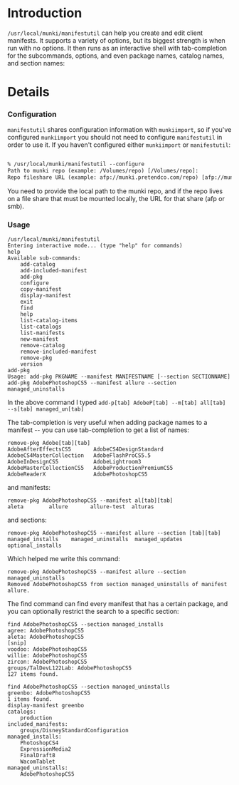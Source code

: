 # Introduction #

`/usr/local/munki/manifestutil` can help you create and edit client manifests. It supports a variety of options, but its biggest strength is when run with no options. It then runs as an interactive shell with tab-completion for the subcommands, options, and even package names, catalog names, and section names:

# Details #

### Configuration ###
`manifestutil` shares configuration information with `munkiimport`, so if you've configured `munkiimport` you should not need to configure `manifestutil` in order to use it. If you haven't configured either `munkiimport` or `manifestutil`:

```txt

% /usr/local/munki/manifestutil --configure
Path to munki repo (example: /Volumes/repo) [/Volumes/repo]:
Repo fileshare URL (example: afp://munki.pretendco.com/repo) [afp://munki/repo]:
```

You need to provide the local path to the munki repo, and if the repo lives on a file share that must be mounted locally, the URL for that share (afp or smb).


### Usage ###
```
/usr/local/munki/manifestutil 
Entering interactive mode... (type "help" for commands)
help
Available sub-commands:
	add-catalog
	add-included-manifest
	add-pkg
	configure
	copy-manifest
	display-manifest
	exit
	find
	help
	list-catalog-items
	list-catalogs
	list-manifests
	new-manifest
	remove-catalog
	remove-included-manifest
	remove-pkg
	version
add-pkg
Usage: add-pkg PKGNAME --manifest MANIFESTNAME [--section SECTIONNAME]
add-pkg AdobePhotoshopCS5 --manifest allure --section managed_uninstalls
```

In the above command I typed `add-p[tab] AdobeP[tab] --m[tab] all[tab] --s[tab] managed_un[tab]`

The tab-completion is very useful when adding package names to a manifest -- you can use tab-completion to get a list of names:

```
remove-pkg Adobe[tab][tab]
AdobeAfterEffectsCS5       AdobeCS4DesignStandard     AdobeCS4MasterCollection   AdobeFlashProCS5.5         
AdobeInDesignCS5           AdobeLightroom3            AdobeMasterCollectionCS5   AdobeProductionPremiumCS5  
AdobeReaderX               AdobePhotoshopCS5          
```

and manifests:

```
remove-pkg AdobePhotoshopCS5 --manifest al[tab][tab]
aleta        allure       allure-test  alturas 
```

and sections:

```
remove-pkg AdobePhotoshopCS5 --manifest allure --section [tab][tab]
managed_installs    managed_uninstalls  managed_updates     optional_installs
```

Which helped me write this command:

```
remove-pkg AdobePhotoshopCS5 --manifest allure --section managed_uninstalls
Removed AdobePhotoshopCS5 from section managed_uninstalls of manifest allure.
```

The find command can find every manifest that has a certain package, and you can optionally restrict the search to a specific section:

```
find AdobePhotoshopCS5 --section managed_installs
agree: AdobePhotoshopCS5
aleta: AdobePhotoshopCS5
[snip]
voodoo: AdobePhotoshopCS5
willie: AdobePhotoshopCS5
zircon: AdobePhotoshopCS5
groups/TalDevL122Lab: AdobePhotoshopCS5
127 items found.

find AdobePhotoshopCS5 --section managed_uninstalls
greenbo: AdobePhotoshopCS5
1 items found.
display-manifest greenbo
catalogs:
    production
included_manifests:
    groups/DisneyStandardConfiguration
managed_installs:
    PhotoshopCS4
    ExpressionMedia2
    FinalDraft8
    WacomTablet
managed_uninstalls:
    AdobePhotoshopCS5
```